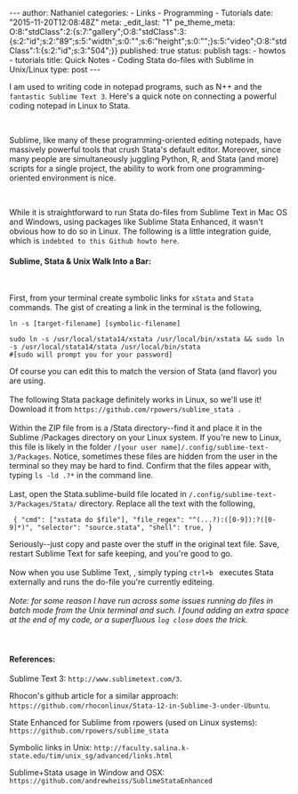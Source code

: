 --- author: Nathaniel categories: - Links - Programming - Tutorials
date: "2015-11-20T12:08:48Z" meta: \_edit\_last: "1" pe\_theme\_meta:
O:8:"stdClass":2:{s:7:"gallery";O:8:"stdClass":3:{s:2:"id";s:2:"89";s:5:"width";s:0:"";s:6:"height";s:0:"";}s:5:"video";O:8:"stdClass":1:{s:2:"id";s:3:"504";}}
published: true status: publish tags: - howtos - tutorials title: Quick
Notes - Coding Stata do-files with Sublime in Unix/Linux type: post ---

I am used to writing code in notepad programs, such as N++ and the
`fantastic Sublime Text 3`. Here's a quick note on connecting a powerful
coding notepad in Linux to Stata.

 

Sublime, like many of these programming-oriented editing notepads, have
massively powerful tools that crush Stata's default editor. Moreover,
since many people are simultaneously juggling Python, R, and Stata (and
more) scripts for a single project, the ability to work from one
programming-oriented environment is nice.

 

While it is straightforward to run Stata do-files from Sublime Text in
Mac OS and Windows, using packages like Sublime Stata Enhanced, it
wasn't obvious how to do so in Linux. The following is a little
integration guide, which is `indebted to this Github howto here`.

#### Sublime, Stata & Unix Walk Into a Bar:

 

First, from your terminal create symbolic links for `xStata` and `Stata`
commands. The gist of creating a link in the terminal is the following,

    ln -s [target-filename] [symbolic-filename]

    sudo ln -s /usr/local/stata14/xstata /usr/local/bin/xstata && sudo ln -s /usr/local/stata14/stata /usr/local/bin/stata
    #[sudo will prompt you for your password]

Of course you can edit this to match the version of Stata (and flavor)
you are using.\
 \
The following Stata package definitely works in Linux, so we'll use it!
Download it from `https://github.com/rpowers/sublime_stata .`\
 \
Within the ZIP file from is a /Stata directory--find it and place it in
the Sublime /Packages directory on your Linux system. If you're new to
Linux, this file is likely in the folder
`/[your user name]/.config/sublime-text-3/Packages`. Notice, sometimes
these files are hidden from the user in the terminal so they may be hard
to find. Confirm that the files appear with, typing `ls -ld .?*` in the
command line.\
 \
Last, open the Stata.sublime-build file located in
`/.config/sublime-text-3/Packages/Stata/` directory. Replace all the
text with the following,

     { "cmd": ["xstata do $file"], "file_regex": "^(...?):([0-9]):?([0-9]*)", "selector": "source.stata", "shell": true, } 

Seriously--just copy and paste over the stuff in the original text file.
Save, restart Sublime Text for safe keeping, and you're good to go.\
 \
Now when you use Sublime Text, , simply typing `ctrl+b ` executes Stata
externally and runs the do-file you're currently editeing.\
 \
*Note: for some reason I have run across some issues running do files in
batch mode from the Unix terminal and such. I found adding an extra
space at the end of my code, or a superfluous `log close` does the
trick.*\
 \
 

#### References:

Sublime Text 3: `http://www.sublimetext.com/3`.

Rhocon's github article for a similar approach:
`https://github.com/rhoconlinux/Stata-12-in-Sublime-3-under-Ubuntu`.

State Enhanced for Sublime from rpowers (used on Linux systems):
`https://github.com/rpowers/sublime_stata`

Symbolic links in Unix:
`http://faculty.salina.k-state.edu/tim/unix_sg/advanced/links.html`

Sublime+Stata usage in Window and OSX:
`https://github.com/andrewheiss/SublimeStataEnhanced`
